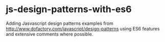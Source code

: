 # js-design-patterns-with-es6


Adding Jasvascript design patterns examples from 
http://www.dofactory.com/javascript/design-patterns using ES6 features and extensive comments where possible.
